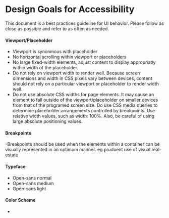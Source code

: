 # Design Goals for Accessibility
This document is a best practices guideline for UI behavior. Please follow as close as possible and refer to as often as needed.
#### Viewport/Placeholder
- Viewport is synonmous with placeholder
- No horizontal scrolling within viewport or placeholders
- No large fixed-width elements, adjust content to display appropriatly within width of the placeholder.
- Do not rely on viewport width to render well. Because screen dimensions and width in CSS pixels vary between devices, content should not rely on a particular viewport or placeholder to render width well.
- Do not use absolute CSS widths for page elements. It may cause an element to fall outside of the viewport/placeholder on smaller devices from that of the programed screen size. Do use CSS media queries to determine placeholder arrangements controlled by breakpoints. Use relative width values, such as width: 100%. Also, be careful of using large absolute positioning values. 

#### Breakpoints
-Breakpoints should be used when the elements within a container can be visually represented in an optimum manner. eg.pruduent use of visual real-estate 

#### Typeface
- Open-sans normal
- Open-sans medium
- Open-sans light

#### Color Scheme
- 